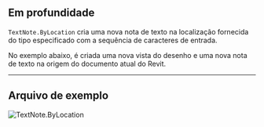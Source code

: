 ## Em profundidade
`TextNote.ByLocation` cria uma nova nota de texto na localização fornecida do tipo especificado com a sequência de caracteres de entrada.

No exemplo abaixo, é criada uma nova vista do desenho e uma nova nota de texto na origem do documento atual do Revit.

___
## Arquivo de exemplo

![TextNote.ByLocation](./Revit.Elements.TextNote.ByLocation_img.jpg)
